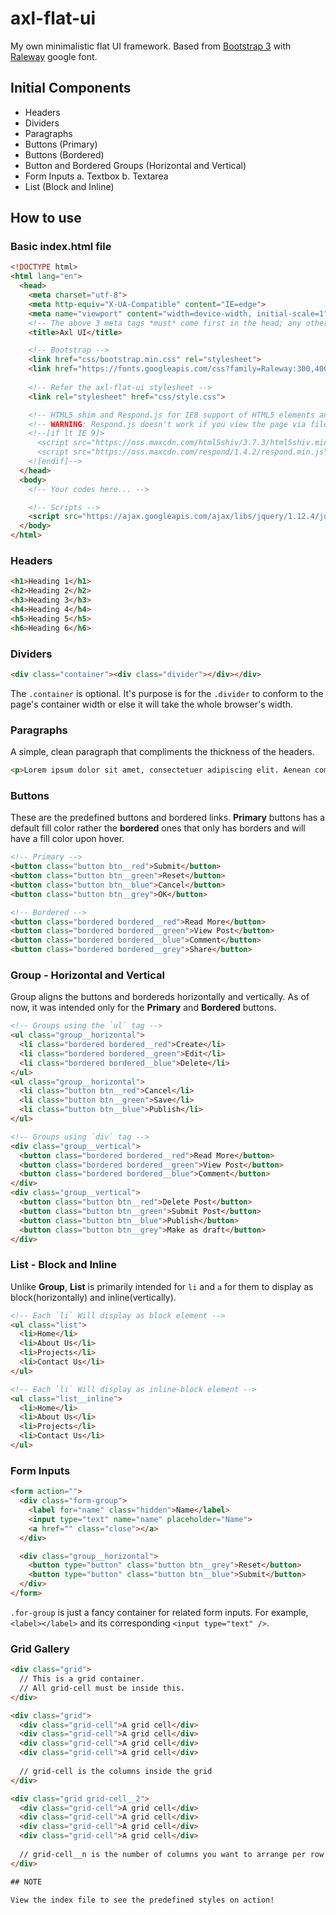 # axl-flat-ui
My own minimalistic flat UI framework. Based from [Bootstrap 3](http://getbootstrap.com/) with [Raleway](https://fonts.google.com/specimen/Raleway) google font.

## Initial Components

- Headers
- Dividers
- Paragraphs
- Buttons (Primary)
- Buttons (Bordered)
- Button and Bordered Groups (Horizontal and Vertical)
- Form Inputs
  a. Textbox
  b. Textarea
- List (Block and Inline)

## How to use

### Basic index.html file

```html
<!DOCTYPE html>
<html lang="en">
  <head>
    <meta charset="utf-8">
    <meta http-equiv="X-UA-Compatible" content="IE=edge">
    <meta name="viewport" content="width=device-width, initial-scale=1">
    <!-- The above 3 meta tags *must* come first in the head; any other head content must come *after* these tags -->
    <title>Axl UI</title>

    <!-- Bootstrap -->
    <link href="css/bootstrap.min.css" rel="stylesheet">
    <link href="https://fonts.googleapis.com/css?family=Raleway:300,400,700" rel="stylesheet">
    
    <!-- Refer the axl-flat-ui stylesheet -->
    <link rel="stylesheet" href="css/style.css">

    <!-- HTML5 shim and Respond.js for IE8 support of HTML5 elements and media queries -->
    <!-- WARNING: Respond.js doesn't work if you view the page via file:// -->
    <!--[if lt IE 9]>
      <script src="https://oss.maxcdn.com/html5shiv/3.7.3/html5shiv.min.js"></script>
      <script src="https://oss.maxcdn.com/respond/1.4.2/respond.min.js"></script>
    <![endif]-->
  </head>
  <body>
    <!-- Your codes here... -->

    <!-- Scripts -->
    <script src="https://ajax.googleapis.com/ajax/libs/jquery/1.12.4/jquery.min.js"></script>
  </body>
</html>
```

### Headers

```html
<h1>Heading 1</h1>
<h2>Heading 2</h2>
<h3>Heading 3</h3>
<h4>Heading 4</h4>
<h5>Heading 5</h5>
<h6>Heading 6</h6>
```

### Dividers

```html
<div class="container"><div class="divider"></div></div>
```
The `.container` is optional. It's purpose is for the `.divider` to conform to the page's container width or else it will take the whole browser's width.

### Paragraphs

A simple, clean paragraph that compliments the thickness of the headers.

```html
<p>Lorem ipsum dolor sit amet, consectetuer adipiscing elit. Aenean commodo ligula eget dolor.</p>
```

### Buttons 

These are the predefined buttons and bordered links.
**Primary** buttons has a default fill color rather the **bordered** ones that only has borders and will have a fill color upon hover.

```html
<!-- Primary -->
<button class="button btn__red">Submit</button>
<button class="button btn__green">Reset</button>
<button class="button btn__blue">Cancel</button>
<button class="button btn__grey">OK</button>
```

```html
<!-- Bordered -->
<button class="bordered bordered__red">Read More</button>
<button class="bordered bordered__green">View Post</button>
<button class="bordered bordered__blue">Comment</button>
<button class="bordered bordered__grey">Share</button>
```

### Group - Horizontal and Vertical

Group aligns the buttons and bordereds horizontally and vertically. As of now, it was intended only for the **Primary** and **Bordered** buttons.

```html
<!-- Groups using the `ul` tag -->
<ul class="group__horizontal">
  <li class="bordered bordered__red">Create</li>
  <li class="bordered bordered__green">Edit</li>
  <li class="bordered bordered__blue">Delete</li>
</ul>
<ul class="group__horizontal">
  <li class="button btn__red">Cancel</li>
  <li class="button btn__green">Save</li>
  <li class="button btn__blue">Publish</li>
</ul>
```

```html
<!-- Groups using `div` tag -->
<div class="group__vertical">
  <button class="bordered bordered__red">Read More</button>
  <button class="bordered bordered__green">View Post</button>
  <button class="bordered bordered__blue">Comment</button>
</div>
<div class="group__vertical">
  <button class="button btn__red">Delete Post</button>
  <button class="button btn__green">Submit Post</button>
  <button class="button btn__blue">Publish</button>
  <button class="button btn__grey">Make as draft</button>
</div>
```
### List - Block and Inline

Unlike **Group**, **List** is primarily intended for `li` and `a` for them to display as block(horizontally) and inline(vertically).

```html
<!-- Each `li` Will display as block element -->
<ul class="list">
  <li>Home</li>
  <li>About Us</li>
  <li>Projects</li>
  <li>Contact Us</li>
</ul>
```

```html
<!-- Each `li` Will display as inline-block element -->
<ul class="list__inline">
  <li>Home</li>
  <li>About Us</li>
  <li>Projects</li>
  <li>Contact Us</li>
</ul>
```

### Form Inputs

```html
<form action="">
  <div class="form-group">
    <label for="name" class="hidden">Name</label>
    <input type="text" name="name" placeholder="Name">
    <a href="" class="close"></a>
  </div>

  <div class="group__horizontal">
    <button type="button" class="button btn__grey">Reset</button>
    <button type="button" class="button btn__blue">Submit</button>
  </div>
</form>
```

`.for-group` is just a fancy container for related form inputs. For example, `<label></label>` and its corresponding `<input type="text" />`.

### Grid Gallery

```html
<div class="grid">
  // This is a grid container.
  // All grid-cell must be inside this.
</div>
```

```html
<div class="grid">
  <div class="grid-cell">A grid cell</div>
  <div class="grid-cell">A grid cell</div>
  <div class="grid-cell">A grid cell</div>
  <div class="grid-cell">A grid cell</div>
  
  // grid-cell is the columns inside the grid
</div>
```

```html
<div class="grid grid-cell__2">
  <div class="grid-cell">A grid cell</div>
  <div class="grid-cell">A grid cell</div>
  <div class="grid-cell">A grid cell</div>
  <div class="grid-cell">A grid cell</div>
  
  // grid-cell__n is the number of columns you want to arrange per row
</div>

## NOTE

View the index file to see the predefined styles on action!

